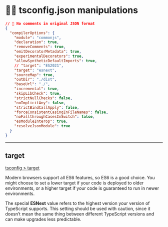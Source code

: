 # 📝🔧 tsconfig.json manipulations

```json
// 🚨 No comments in original JSON format
{
  "compilerOptions": {
    "module": "commonjs",
    "declaration": true,
    "removeComments": true,
    "emitDecoratorMetadata": true,
    "experimentalDecorators": true,
    "allowSyntheticDefaultImports": true,
    // "target": "ES2021",
    "target": "esnext",
    "sourceMap": true,
    "outDir": "./dist",
    "baseUrl": "./",
    "incremental": true,
    "skipLibCheck": true,
    "strictNullChecks": false,
    "noImplicitAny": false,
    "strictBindCallApply": false,
    "forceConsistentCasingInFileNames": false,
    "noFallthroughCasesInSwitch": false,
    "esModuleInterop": true,
    "resolveJsonModule": true
  }
}
```

---

## target

[tsconfig > target](https://www.typescriptlang.org/tsconfig/#target)

Modern browsers support all ES6 features, so ES6 is a good choice. You might choose to set a lower target if your code is deployed to older environments, or a higher target if your code is guaranteed to run in newer environments.

The special **ESNext** value refers to the highest version your version of TypeScript supports. This setting should be used with caution, since it doesn’t mean the same thing between different TypeScript versions and can make upgrades less predictable.
